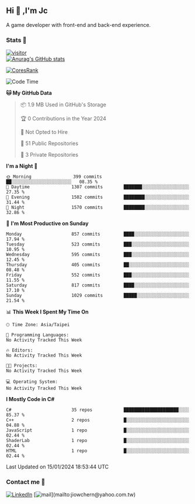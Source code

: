 ## Hi 👋 ,I'm Jc  

A game developer with front-end and back-end experience.  

### Stats  📝
[![visitor](https://visitor-badge.glitch.me/badge?page_id=jiowchern.jiowchern&style=flat-square&color=0088cc)](https://visitor-badge.glitch.me/badge?page_id=jiowchern.jiowchern&style=flat-square&color=0088cc)  
[![Anurag's GitHub stats](https://github-readme-stats.vercel.app/api?username=jiowchern&count_private=true&&show_icons=true)](https://github.com/anuraghazra/github-readme-stats)  
<!-- [![trophy](https://github-profile-trophy.vercel.app/?username=jiowchern)](https://github.com/ryo-ma/github-profile-trophy)   -->
[![CoresRank](https://cr-ss-service.azurewebsites.net/api/ScreenShot?widget=summary&username=jiowchern)](https://cr-ss-service.azurewebsites.net/api/ScreenShot?widget=summary&username=jiowchern)


<!--START_SECTION:waka-->
![Code Time](http://img.shields.io/badge/Code%20Time-1%2C095%20hrs%2047%20mins-blue)

**🐱 My GitHub Data** 

> 📦 1.9 MB Used in GitHub's Storage 
 > 
> 🏆 0 Contributions in the Year 2024
 > 
> 🚫 Not Opted to Hire
 > 
> 📜 51 Public Repositories 
 > 
> 🔑 3 Private Repositories 
 > 
**I'm a Night 🦉** 

```text
🌞 Morning                399 commits         ██░░░░░░░░░░░░░░░░░░░░░░░   08.35 % 
🌆 Daytime                1307 commits        ███████░░░░░░░░░░░░░░░░░░   27.35 % 
🌃 Evening                1502 commits        ████████░░░░░░░░░░░░░░░░░   31.44 % 
🌙 Night                  1570 commits        ████████░░░░░░░░░░░░░░░░░   32.86 % 
```
📅 **I'm Most Productive on Sunday** 

```text
Monday                   857 commits         ████░░░░░░░░░░░░░░░░░░░░░   17.94 % 
Tuesday                  523 commits         ███░░░░░░░░░░░░░░░░░░░░░░   10.95 % 
Wednesday                595 commits         ███░░░░░░░░░░░░░░░░░░░░░░   12.45 % 
Thursday                 405 commits         ██░░░░░░░░░░░░░░░░░░░░░░░   08.48 % 
Friday                   552 commits         ███░░░░░░░░░░░░░░░░░░░░░░   11.55 % 
Saturday                 817 commits         ████░░░░░░░░░░░░░░░░░░░░░   17.10 % 
Sunday                   1029 commits        █████░░░░░░░░░░░░░░░░░░░░   21.54 % 
```


📊 **This Week I Spent My Time On** 

```text
🕑︎ Time Zone: Asia/Taipei

💬 Programming Languages: 
No Activity Tracked This Week

🔥 Editors: 
No Activity Tracked This Week

🐱‍💻 Projects: 
No Activity Tracked This Week

💻 Operating System: 
No Activity Tracked This Week
```

**I Mostly Code in C#** 

```text
C#                       35 repos            █████████████████████░░░░   85.37 % 
C++                      2 repos             █░░░░░░░░░░░░░░░░░░░░░░░░   04.88 % 
JavaScript               1 repo              █░░░░░░░░░░░░░░░░░░░░░░░░   02.44 % 
ShaderLab                1 repo              █░░░░░░░░░░░░░░░░░░░░░░░░   02.44 % 
HTML                     1 repo              █░░░░░░░░░░░░░░░░░░░░░░░░   02.44 % 
```




 Last Updated on 15/01/2024 18:53:44 UTC
<!--END_SECTION:waka-->



### Contact me 💬
[![LinkedIn](https://img.shields.io/badge/-JiowchernChen-0077B5?style==flat-square&logo=LinkedIn&logoColor=white)](https://www.linkedin.com/in/jiowchern-chen-4aaa90b7/) [![mail](https://img.shields.io/badge/-jiowchern%40yahoo.com.tw-blueviolet?style=flat-square&logo=yahoo!)](mailto:jiowchern@yahoo.com.tw)    

<!-- [![Linkedin Badge](https://img.shields.io/badge/-LinkedIn-blue?style=flat-square&logo=Linkedin&logoColor=white&link=https://www.linkedin.com/in/jiowchern-chen-4aaa90b7/)](https://www.linkedin.com/in/jiowchern-chen-4aaa90b7/) -->


<!--
**jiowchern/jiowchern** is a ✨ _special_ ✨ repository because its `README.md` (this file) appears on your GitHub profile.

Here are some ideas to get you started:

- 🔭 I’m currently working on ...
- 🌱 I’m currently learning ...
- 👯 I’m looking to collaborate on ...
- 🤔 I’m looking for help with ...
- 💬 Ask me about ...
- 📫 How to reach me: ...
- 😄 Pronouns: ...
- ⚡ Fun fact: ...
-->

